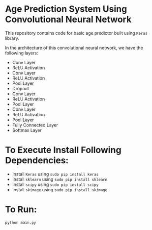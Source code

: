 # Age Prediction System Using Convolutional Neural Network

This repository contains code for basic age predictor built using `Keras` library.

In the architecture of this convolutional neural network, we have the following layers:

  * Conv Layer
  * ReLU Activation
  * Conv Layer
  * ReLU Activation
  * Pool Layer
  * Dropout
  * Conv Layer
  * ReLU Activation
  * Pool Layer
  * Conv Layer
  * ReLU Activation
  * Pool Layer
  * Fully Connected Layer
  * Softmax Layer
  
# To Execute Install Following Dependencies:
  
  * Install `Keras` using `sudo pip install keras`
  * Install `sklearn` using `sudo pip install sklearn`
  * Install `scipy` using `sudo pip install scipy`
  * Install `skimage` using `sudo pip install skimage`
  
# To Run:

`python main.py`
